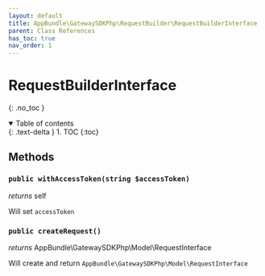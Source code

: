 ```yaml
---
layout: default
title: AppBundle\GatewaySDKPhp\RequestBuilder\RequestBuilderInterface
parent: Class References
has_toc: true
nav_order: 1
---
```


# RequestBuilderInterface
{: .no_toc }



<details open markdown="block">
  <summary>
    Table of contents
  </summary>
  {: .text-delta }
1. TOC
{:toc}
</details>


## Methods

### `public withAccessToken(string $accessToken)`

*returns* self

Will set `accessToken`

### `public createRequest()`

*returns* AppBundle\GatewaySDKPhp\Model\RequestInterface

Will create and return `AppBundle\GatewaySDKPhp\Model\RequestInterface`

